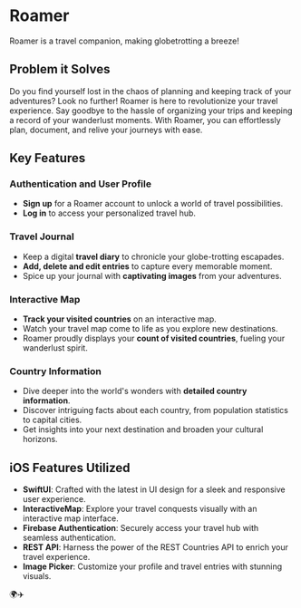 # Roamer

Roamer is a travel companion, making globetrotting a breeze! 

## Problem it Solves

Do you find yourself lost in the chaos of planning and keeping track of your adventures? Look no further! Roamer is here to revolutionize your travel experience. Say goodbye to the hassle of organizing your trips and keeping a record of your wanderlust moments. With Roamer, you can effortlessly plan, document, and relive your journeys with ease.

## Key Features

### Authentication and User Profile
- **Sign up** for a Roamer account to unlock a world of travel possibilities.
- **Log in** to access your personalized travel hub.

### Travel Journal
- Keep a digital **travel diary** to chronicle your globe-trotting escapades.
- **Add, delete and edit entries** to capture every memorable moment.
- Spice up your journal with **captivating images** from your adventures.

### Interactive Map
- **Track your visited countries** on an interactive map.
- Watch your travel map come to life as you explore new destinations.
- Roamer proudly displays your **count of visited countries**, fueling your wanderlust spirit.

### Country Information
- Dive deeper into the world's wonders with **detailed country information**.
- Discover intriguing facts about each country, from population statistics to capital cities.
- Get insights into your next destination and broaden your cultural horizons.

## iOS Features Utilized

- **SwiftUI**: Crafted with the latest in UI design for a sleek and responsive user experience.
- **InteractiveMap**: Explore your travel conquests visually with an interactive map interface.
- **Firebase Authentication**: Securely access your travel hub with seamless authentication.
- **REST API**: Harness the power of the REST Countries API to enrich your travel experience.
- **Image Picker**: Customize your profile and travel entries with stunning visuals.

🌍✈️
